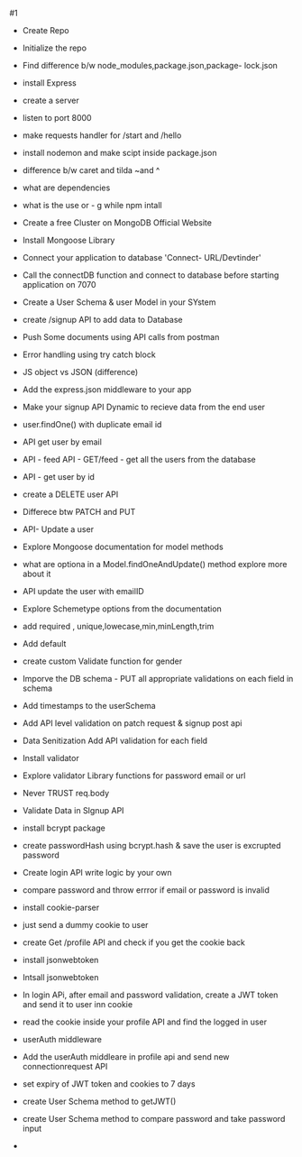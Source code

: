 
#1 
- Create Repo
- Initialize the repo
- Find difference b/w node_modules,package.json,package- lock.json
- install Express
- create a server
- listen to port 8000
- make requests handler for /start and /hello
- install nodemon and make scipt inside package.json
- difference b/w caret and tilda ~and ^
- what are dependencies
- what is the use or - g while npm intall




- Create a free Cluster on MongoDB Official Website
- Install Mongoose Library
- Connect your application to database 'Connect- URL/Devtinder'
- Call the connectDB function and connect to database before starting application on 7070
- Create a User Schema & user Model in your SYstem
- create /signup API to add data to Database
- Push Some documents using API calls from postman
- Error handling using try catch block



- JS object vs JSON (difference)
- Add the express.json middleware to your app
- Make your signup API Dynamic to recieve data from the end user
- user.findOne() with duplicate email id 
- API get user by email 
- API -  feed API - GET/feed - get all the users from the database
- API - get user by id
- create a DELETE user API
- Differece btw PATCH and PUT
- API-  Update a user
- Explore Mongoose documentation for model methods
- what are optiona in a Model.findOneAndUpdate() method explore more about it
- API update the user with emailID


- Explore Schemetype options from the documentation
-  add required , unique,lowecase,min,minLength,trim
-  Add default
-  create custom Validate  function for gender
-  Imporve the DB schema -  PUT all appropriate validations on each field in schema
-  Add timestamps to the userSchema
-  Add API level validation on patch request & signup post api 
-  Data Senitization Add API validation for each field
- Install validator
- Explore validator Library functions for password email or url
- Never TRUST  req.body





 - Validate Data in SIgnup API
 - install bcrypt package
 - create passwordHash using bcrypt.hash & save the user is excrupted password
 - Create login API write logic by your own
 - compare password and throw errror if email or password is invalid


- install cookie-parser
-  just send a dummy cookie to user
- create Get /profile API and check if you get the cookie back
- install jsonwebtoken
- Intsall jsonwebtoken
 - In login APi, after email and password validation, create a JWT token and send it to user inn cookie
 - read the cookie inside your profile API and find the logged in user
 - userAuth middleware 
 - Add the userAuth middleare in profile api and send new connectionrequest API
 - set expiry of JWT token and cookies to 7 days
- create User Schema method to getJWT()
- create User Schema method to compare password and take password input
- 